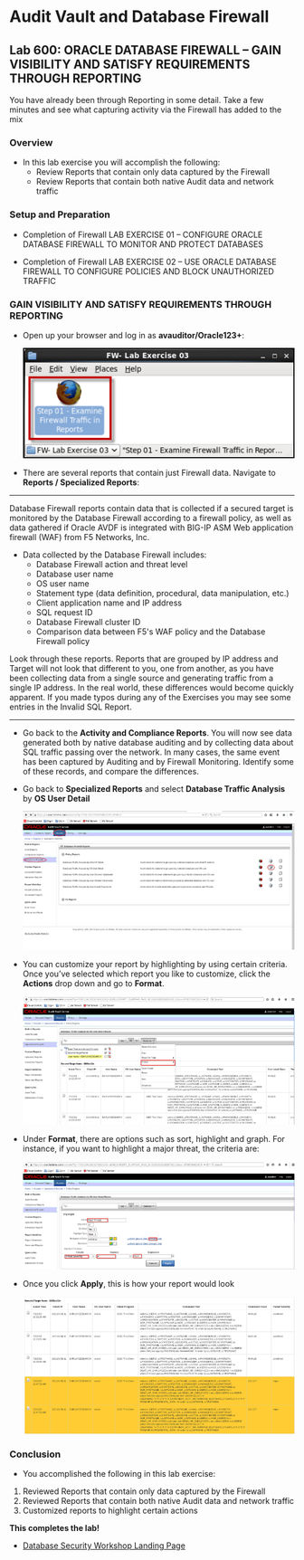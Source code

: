 # Audit Vault and Database Firewall

## Lab 600: ORACLE DATABASE FIREWALL – GAIN VISIBILITY AND SATISFY REQUIREMENTS THROUGH REPORTING

You have already been through Reporting in some detail.  Take a few minutes and see what capturing activity via the Firewall has added to the mix

### Overview

- In this lab exercise you will accomplish the following:
     - Review Reports that contain only data captured by the Firewall
     - Review Reports that contain both native Audit data and network traffic

### Setup and Preparation 

- Completion of Firewall LAB EXERCISE 01 – CONFIGURE ORACLE DATABASE FIREWALL TO MONITOR AND PROTECT DATABASES

- Completion of Firewall LAB EXERCISE 02 – USE ORACLE DATABASE FIREWALL TO CONFIGURE POLICIES AND BLOCK UNAUTHORIZED TRAFFIC

### GAIN VISIBILITY AND SATISFY REQUIREMENTS THROUGH REPORTING

- Open up your browser and log in as **avauditor/Oracle123+**:

  ![](images/avdflab600img001.png)

- There are several reports that contain just Firewall data.  Navigate to **Reports / Specialized Reports**:
---
Database Firewall reports contain data that is collected if a secured target is monitored by the Database Firewall according to a firewall policy, as well as data gathered if Oracle AVDF is integrated with BIG-IP ASM Web application firewall (WAF) from F5 Networks, Inc.

- Data collected by the Database Firewall includes:
     - Database Firewall action and threat level
	- Database user name
	- OS user name
	- Statement type (data definition, procedural, data manipulation, etc.)
	- Client application name and IP address
	- SQL request ID
	- Database Firewall cluster ID
	- Comparison data between F5's WAF policy and the Database Firewall policy

Look through these reports.  Reports that are grouped by IP address and Target will not look that different to you, one from another, as you have been collecting data from a single source and generating traffic from a single IP address.  In the real world, these differences would become quickly apparent.  If you made typos during any of the Exercises you may see some entries in the Invalid SQL Report.

---

- Go back to the **Activity and Compliance Reports**.  You will now see data generated both by native database auditing and by collecting data about SQL traffic passing over the network.  In many cases, the same event has been captured by Auditing and by Firewall Monitoring.  Identify some of these records, and compare the differences.

- Go back to **Specialized Reports** and select **Database Traffic Analysis** by **OS User Detail**

  ![](images/avdflab600img002.png)
  
- You can customize your report by highlighting by using certain criteria.  Once you’ve selected which report you like to customize, click the **Actions** drop down and go to **Format**.  
  
  ![](images/avdflab600img003.png)
  
- Under **Format**, there are options such as sort, highlight and graph.  For instance, if you want to highlight a major threat, the criteria are:

  ![](images/avdflab600img004.png)
  
- Once you click **Apply**, this is how your report would look

  ![](images/avdflab600img005.png)
  
### Conclusion

- You accomplished the following in this lab exercise:
1. Reviewed Reports that contain only data captured by the Firewall
2. Reviewed Reports that contain both native Audit data and network traffic
3. Customized reports to highlight certain actions


**This completes the lab!**

- [Database Security Workshop Landing Page](https://github.com/kwazulu/dbsec-workshop/blob/master/README.md)
